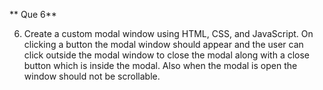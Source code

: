 ** Que 6**

6. Create a custom modal window using HTML, CSS, and JavaScript. On clicking a button the modal window should appear and the user can click outside the modal window to close the modal along with a close button which is inside the modal. Also when the modal is open the window should not be scrollable.
